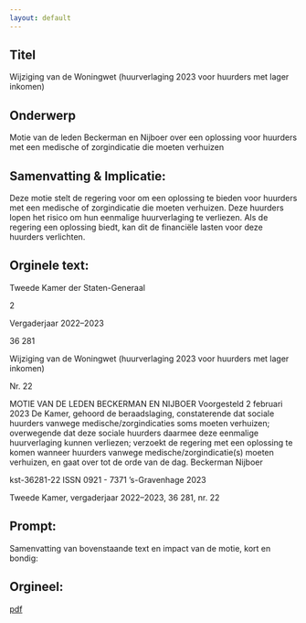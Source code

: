 ```yaml
---
layout: default
---
```

## Titel
Wijziging van de Woningwet (huurverlaging 2023 voor huurders met lager inkomen)
## Onderwerp
Motie van de leden Beckerman en Nijboer over een oplossing voor huurders met een medische of zorgindicatie die moeten verhuizen
## Samenvatting & Implicatie:

Deze motie stelt de regering voor om een oplossing te bieden voor huurders met een medische of zorgindicatie die moeten verhuizen. Deze huurders lopen het risico om hun eenmalige huurverlaging te verliezen. Als de regering een oplossing biedt, kan dit de financiële lasten voor deze huurders verlichten.
## Orginele text:


Tweede Kamer der Staten-Generaal

2

Vergaderjaar 2022–2023

36 281

Wijziging van de Woningwet (huurverlaging
2023 voor huurders met lager inkomen)

Nr. 22

MOTIE VAN DE LEDEN BECKERMAN EN NIJBOER
Voorgesteld 2 februari 2023
De Kamer,
gehoord de beraadslaging,
constaterende dat sociale huurders vanwege medische/zorgindicaties
soms moeten verhuizen;
overwegende dat deze sociale huurders daarmee deze eenmalige
huurverlaging kunnen verliezen;
verzoekt de regering met een oplossing te komen wanneer huurders
vanwege medische/zorgindicatie(s) moeten verhuizen,
en gaat over tot de orde van de dag.
Beckerman
Nijboer

kst-36281-22
ISSN 0921 - 7371
’s-Gravenhage 2023

Tweede Kamer, vergaderjaar 2022–2023, 36 281, nr. 22


## Prompt:
Samenvatting van bovenstaande text en impact van de motie, kort en bondig:

## Orgineel:
[pdf](https://gegevensmagazijn.tweedekamer.nl/OData/v4/2.0/Document(a580cbe6-90f5-462a-b003-c53efea46481)/resource)
